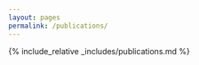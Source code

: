 ```yaml
---
layout: pages
permalink: /publications/
---
```



{% include_relative _includes/publications.md %} 
